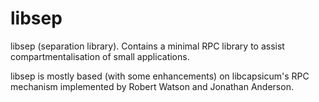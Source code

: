 libsep
======

libsep (separation library). Contains a minimal RPC library to assist compartmentalisation of small applications.

libsep is mostly based (with some enhancements) on libcapsicum's RPC mechanism implemented by Robert Watson and Jonathan Anderson.
